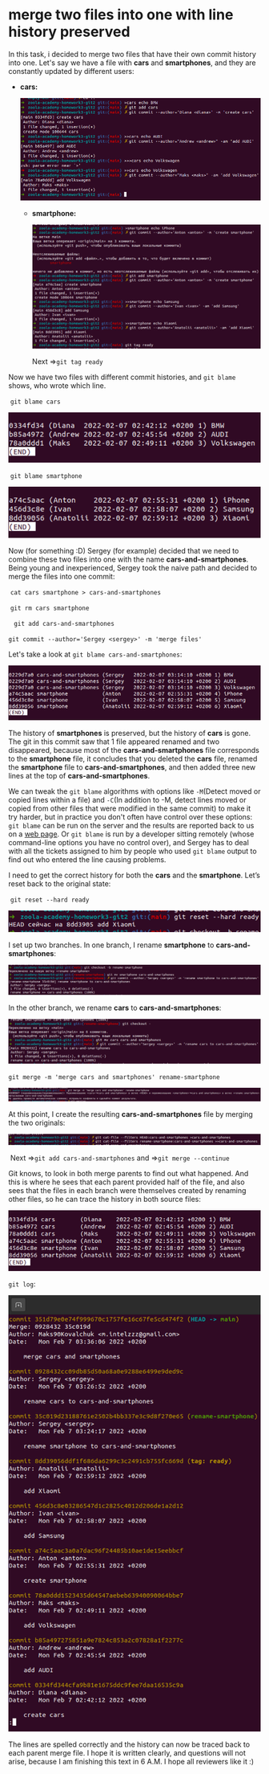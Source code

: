 # merge two files into one with line history preserved



In this task, i decided to merge two files that have their own commit history into one. Let's say we have a file with **cars** and **smartphones**, and they are constantly updated by different users:

- **cars:**

  ![Create cars](./screenshot/task03-1.png)

  - **smartphone:**

    ![Create smartphone](./screenshot/task03-2.png)

    Next =>`git tag ready`

Now we have two files with different commit histories, and `git blame` shows, who wrote which line.

​    `git blame cars`

![blame cars](./screenshot/task03-3.png)

​    `git blame smartphone`

![blame smartphone](./screenshot/task03-4.png)

Now (for something :D) Sergey (for example) decided that we need to combine these two files into one with the name **cars-and-smartphones**. Being young and inexperienced, Sergey took the naive path and decided to merge the files into one commit:

​	`cat cars smartphone > cars-and-smartphones`

​	`git rm cars smartphone`

​    ` git add cars-and-smartphones`

​    `git commit --author='Sergey <sergey>' -m 'merge files'`

Let's take a look at `git blame cars-and-smartphones`:

![blame cars-and-smartphones](./screenshot/task03-5.png)

The history of **smartphones** is preserved, but the history of **cars** is gone. The git in this commit saw that 1 file appeared renamed and two disappeared, because most of the **cars-and-smartphones** file corresponds to the **smartphone** file, it concludes that you deleted the **cars** file, renamed the **smartphone** file to **cars-and-smartphones**, and then added three new lines at the top of **cars-and-smartphones**.

We can tweak the `git blame` algorithms with options like `-M`(Detect moved or copied lines within a file) and `-C`(In addition to -M, detect lines moved or copied from other files that were modified in the same commit) to make it try harder, but in practice you don't often have control over these options: `git blame` can be run on the server and the results are reported back to us on a [web page](). Or `git blame` is run by a developer sitting remotely (whose command-line options you have no control over), and Sergey has to deal with all the tickets assigned to him by people who used `git blame` output to find out who entered the line causing problems.

I need to get the correct history for both the **cars** and the **smartphone**. Let’s reset back to the original state: 

​	`git reset --hard ready`

![git reset](./screenshot/task03-6.png)

I set up two branches. In one branch, I rename **smartphone** to **cars-and-smartphones**:

![checkout -b](./screenshot/task03-7.png)

In the other branch, we rename **cars** to **cars-and-smartphones**:

![checkout -](./screenshot/task03-8.png)

`git merge -m 'merge cars and smartphones' rename-smartphone`

![git merge](./screenshot/task03-9.png)

At this point, I create the resulting **cars-and-smartphones** file by merging the two originals:

![git cat with filter](./screenshot/task03-10.png)

​	Next  =>`git add cars-and-smartphones` and =>`git merge --continue`

Git knows, to look in both merge parents to find out what happened. And this is where he sees that each parent provided half of the file, and also sees that the files in each branch were themselves created by renaming other files, so he can trace the history in both source files:

![git blame](./screenshot/task03-11.png)

`git log`:

![git log](./screenshot/task03-12.png)

The lines are spelled correctly and the history can now be traced back to each parent merge file. I hope it is written clearly, and questions will not arise, because I am finishing this text in 6 A.M. I hope all reviewers like it :)

